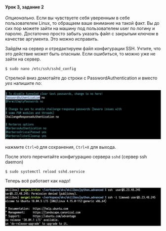#### Урок 3, задание 2

_Опционально_. Если вы чувствуете себя уверенным в себе пользователем Linux, то обращаем ваше внимание на такой факт. Вы до сих пор можете зайти на машину под пользователем user по логину и паролю. Достаточно просто забыть указать файл с закрытым ключом в качестве аргумента.
Это можно исправить. 

Зайдём на сервер и отредактируем файл конфигурации SSH. Учтите, что это действие может быть опасным. Если ошибиться, то можно уже не зайти на сервер.

```shell
$ sudo nano /etc/ssh/sshd_config
```

Стрелкой вниз домотайте до строки с PasswordAuthentication и вместо _yes_ напишите _no_:

![](screenshot1.png)

нажмите `Ctrl+O` для сохранения, `Ctrl+X` для выхода.

После этого перечитайте конфигурацию сервера `sshd` (сервер ssh daemon)

```shell
$ sudo systemctl reload sshd.service
```

Теперь всё работает как надо!

![](screenshot2.png)


